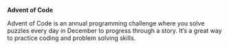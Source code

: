 **Advent of Code**

Advent of Code is an annual programming challenge where you solve puzzles every day in December to progress through a story. It’s a great way to practice coding and problem solving skills. 